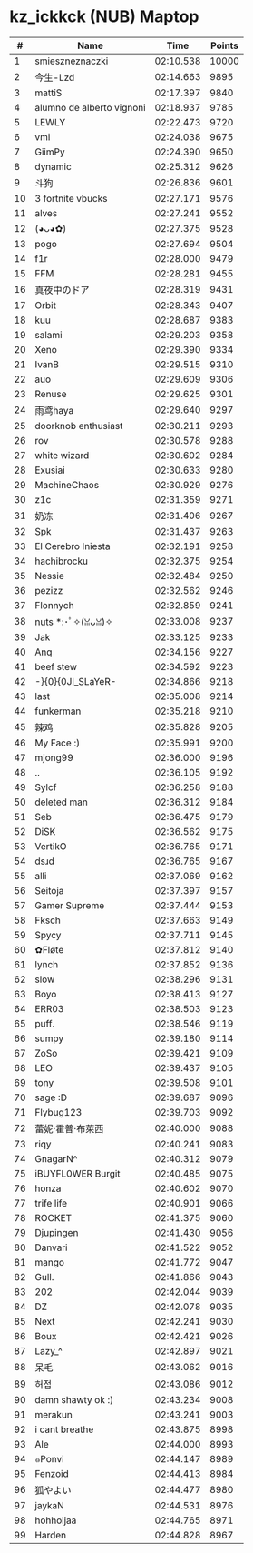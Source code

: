 # kz_ickkck (NUB) Maptop

|  # | Name | Time | Points |
|-------------- | -------------- | -------------- | -------------- | 
| 1 | smieszneznaczki | 02:10.538 | 10000 | 
| 2 | 今生-Lzd | 02:14.663 | 9895 | 
| 3 | mattiS | 02:17.397 | 9840 | 
| 4 | alumno de alberto vignoni | 02:18.937 | 9785 | 
| 5 | LEWLY | 02:22.473 | 9720 | 
| 6 | vmi | 02:24.038 | 9675 | 
| 7 | GiimPy | 02:24.390 | 9650 | 
| 8 | dynamic | 02:25.312 | 9626 | 
| 9 | 斗狗 | 02:26.836 | 9601 | 
| 10 | 3 fortnite vbucks | 02:27.171 | 9576 | 
| 11 | alves | 02:27.241 | 9552 | 
| 12 | (◕ᴗ◕✿) | 02:27.375 | 9528 | 
| 13 | pogo | 02:27.694 | 9504 | 
| 14 | f1r | 02:28.000 | 9479 | 
| 15 | FFM | 02:28.281 | 9455 | 
| 16 | 真夜中のドア | 02:28.319 | 9431 | 
| 17 | Orbit | 02:28.343 | 9407 | 
| 18 | kuu | 02:28.687 | 9383 | 
| 19 | salami | 02:29.203 | 9358 | 
| 20 | Xeno | 02:29.390 | 9334 | 
| 21 | IvanB | 02:29.515 | 9310 | 
| 22 | auo | 02:29.609 | 9306 | 
| 23 | Renuse | 02:29.625 | 9301 | 
| 24 | 雨鸢haya | 02:29.640 | 9297 | 
| 25 | doorknob enthusiast | 02:30.211 | 9293 | 
| 26 | rov | 02:30.578 | 9288 | 
| 27 | white wizard | 02:30.602 | 9284 | 
| 28 | Exusiai | 02:30.633 | 9280 | 
| 29 | MachineChaos | 02:30.929 | 9276 | 
| 30 | z1c | 02:31.359 | 9271 | 
| 31 | 奶冻 | 02:31.406 | 9267 | 
| 32 | Spk | 02:31.437 | 9263 | 
| 33 | El Cerebro Iniesta | 02:32.191 | 9258 | 
| 34 | hachibrocku | 02:32.375 | 9254 | 
| 35 | Nessie | 02:32.484 | 9250 | 
| 36 | pezizz | 02:32.562 | 9246 | 
| 37 | Flonnych | 02:32.859 | 9241 | 
| 38 | nuts *:･ﾟ✧(ꈍᴗꈍ)✧ | 02:33.008 | 9237 | 
| 39 | Jak | 02:33.125 | 9233 | 
| 40 | Anq | 02:34.156 | 9227 | 
| 41 | beef stew | 02:34.592 | 9223 | 
| 42 | -}{0}{0JI_SLaYeR- | 02:34.866 | 9218 | 
| 43 | last | 02:35.008 | 9214 | 
| 44 | funkerman | 02:35.218 | 9210 | 
| 45 | 辣鸡 | 02:35.828 | 9205 | 
| 46 | My Face :) | 02:35.991 | 9200 | 
| 47 | mjong99 | 02:36.000 | 9196 | 
| 48 | .. | 02:36.105 | 9192 | 
| 49 | Sylcf | 02:36.258 | 9188 | 
| 50 | deleted man | 02:36.312 | 9184 | 
| 51 | Seb | 02:36.475 | 9179 | 
| 52 | DiSK | 02:36.562 | 9175 | 
| 53 | VertikO | 02:36.765 | 9171 | 
| 54 | dsɹd | 02:36.765 | 9167 | 
| 55 | alli | 02:37.069 | 9162 | 
| 56 | Seitoja | 02:37.397 | 9157 | 
| 57 | Gamer Supreme | 02:37.444 | 9153 | 
| 58 | Fksch | 02:37.663 | 9149 | 
| 59 | Spycy | 02:37.711 | 9145 | 
| 60 | ✿Fløte | 02:37.812 | 9140 | 
| 61 | lynch | 02:37.852 | 9136 | 
| 62 | slow | 02:38.296 | 9131 | 
| 63 | Boyo | 02:38.413 | 9127 | 
| 64 | ERR03 | 02:38.503 | 9123 | 
| 65 | puff. | 02:38.546 | 9119 | 
| 66 | sumpy | 02:39.180 | 9114 | 
| 67 | ZoSo | 02:39.421 | 9109 | 
| 68 | LEO | 02:39.437 | 9105 | 
| 69 | tony | 02:39.508 | 9101 | 
| 70 | sage :D | 02:39.687 | 9096 | 
| 71 | Flybug123 | 02:39.703 | 9092 | 
| 72 | 蕾妮·霍普·布萊西 | 02:40.000 | 9088 | 
| 73 | riqy | 02:40.241 | 9083 | 
| 74 | GnagarN^ | 02:40.312 | 9079 | 
| 75 | iBUYFL0WER Burgit | 02:40.485 | 9075 | 
| 76 | honza | 02:40.602 | 9070 | 
| 77 | trife life | 02:40.901 | 9066 | 
| 78 | ROCKET | 02:41.375 | 9060 | 
| 79 | Djupingen | 02:41.430 | 9056 | 
| 80 | Danvari | 02:41.522 | 9052 | 
| 81 | mango | 02:41.772 | 9047 | 
| 82 | Gull. | 02:41.866 | 9043 | 
| 83 | 202 | 02:42.044 | 9039 | 
| 84 | DZ | 02:42.078 | 9035 | 
| 85 | Next | 02:42.241 | 9030 | 
| 86 | Boux | 02:42.421 | 9026 | 
| 87 | Lazy_^ | 02:42.897 | 9021 | 
| 88 | 呆毛 | 02:43.062 | 9016 | 
| 89 | 허접 | 02:43.086 | 9012 | 
| 90 | damn shawty ok :) | 02:43.234 | 9008 | 
| 91 | merakun | 02:43.241 | 9003 | 
| 92 | i cant breathe | 02:43.875 | 8998 | 
| 93 | Ale | 02:44.000 | 8993 | 
| 94 | ๑Ponvi | 02:44.147 | 8989 | 
| 95 | Fenzoid | 02:44.413 | 8984 | 
| 96 | 狐やよい | 02:44.477 | 8980 | 
| 97 | jaykaN | 02:44.531 | 8976 | 
| 98 | hohhoijaa | 02:44.765 | 8971 | 
| 99 | Harden | 02:44.828 | 8967 | 


